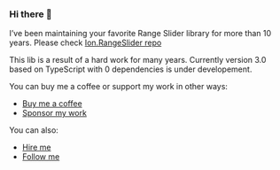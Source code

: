 ### Hi there 👋

I’ve been maintaining your favorite Range Slider library for more than 10 years. Please check [Ion.RangeSlider repo](https://github.com/IonDen/ion.rangeSlider)

This lib is a result of a hard work for many years. Currently version 3.0 based on TypeScript with 0 dependencies is under developement.

You can buy me a coffee or support my work in other ways:
* [Buy me a coffee](https://www.buymeacoffee.com/ionden)
* [Sponsor my work](https://github.com/sponsors/IonDen)

You can also:
* [Hire me](https://www.linkedin.com/in/ionden/)
* [Follow me](https://twitter.com/IonDen666)

<!--
**IonDen/IonDen** is a ✨ _special_ ✨ repository because its `README.md` (this file) appears on your GitHub profile.

Here are some ideas to get you started:

- 🔭 I’m currently working on ...
- 🌱 I’m currently learning ...
- 👯 I’m looking to collaborate on ...
- 🤔 I’m looking for help with ...
- 💬 Ask me about ...
- 📫 How to reach me: ...
- 😄 Pronouns: ...
- ⚡ Fun fact: ...
-->
